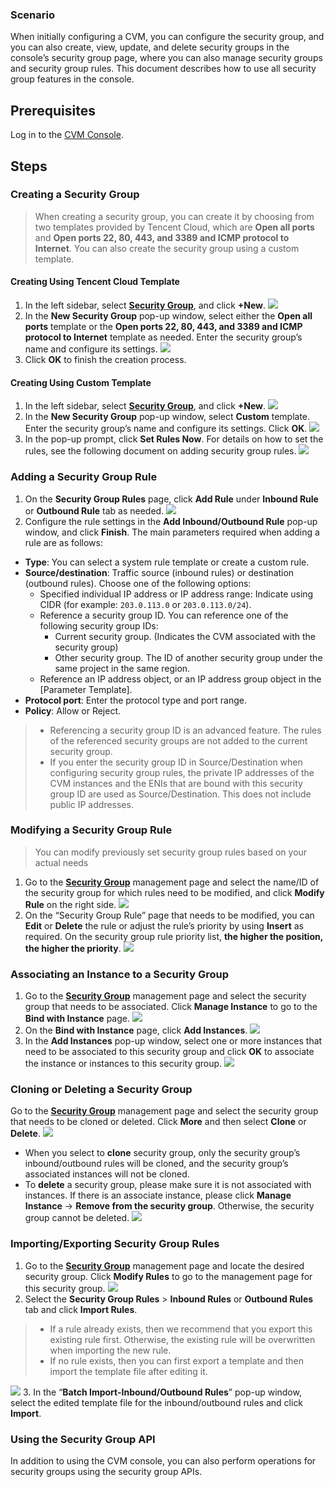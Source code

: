 ### Scenario

When initially configuring a CVM, you can configure the security group, and you can also create, view, update, and delete security groups in the console’s security group page, where you can also manage security groups and security group rules. This document describes how to use all security group features in the console.

##  Prerequisites

Log in to the [CVM Console](https://console.cloud.tencent.com/cvm/index).

## Steps

### Creating a Security Group
> When creating a security group, you can create it by choosing from two templates provided by Tencent Cloud, which are **Open all ports** and **Open ports 22, 80, 443, and 3389 and ICMP protocol to Internet**. You can also create the security group using a custom template.
>
#### Creating Using Tencent Cloud Template
1. In the left sidebar, select **[Security Group](https://console.cloud.tencent.com/cvm/securitygroup)**, and click **+New**.
![](https://main.qcloudimg.com/raw/af3848a3bc847ca0f412c70a1d9aa6e0.png)
2. In the **New Security Group** pop-up window, select either the **Open all ports** template or the **Open ports 22, 80, 443, and 3389 and ICMP protocol to Internet** template as needed. Enter the security group’s name and configure its settings.
![](https://main.qcloudimg.com/raw/8797ba1561926219b46cec9082b6f6df.png)
3. Click **OK** to finish the creation process.

#### Creating Using Custom Template
1. In the left sidebar, select **[Security Group](https://console.cloud.tencent.com/cvm/securitygroup)**, and click **+New**.
![](https://main.qcloudimg.com/raw/37d4c07b2288011f26cbafc474b1de3e.png)
2. In the **New Security Group** pop-up window, select **Custom** template. Enter the security group’s name and configure its settings. Click **OK**.
![](https://main.qcloudimg.com/raw/fabb6a0924f9d221852be44cfa6906b1.png)
3. In the pop-up prompt, click **Set Rules Now**. For details on how to set the rules, see the following document on adding security group rules.
![](https://main.qcloudimg.com/raw/ea24178bdaa3a1b99653cc25186156c5.png)

### Adding a Security Group Rule
1. On the **Security Group Rules** page, click **Add Rule** under **Inbound Rule** or **Outbound Rule** tab as needed.
![](https://main.qcloudimg.com/raw/97a1276f2ed4c0db2b489c2c11b848df.png)
2. Configure the rule settings in the **Add Inbound/Outbound Rule** pop-up window, and click **Finish**.
The main parameters required when adding a rule are as follows:
 - **Type**: You can select a system rule template or create a custom rule.
 - **Source/destination**: Traffic source (inbound rules) or destination (outbound rules). Choose one of the following options:
    - Specified individual IP address or IP address range: Indicate using CIDR (for example: `203.0.113.0` or `203.0.113.0/24`).
    - Reference a security group ID. You can reference one of the following security group IDs:
      - Current security group. (Indicates the CVM associated with the security group)
      - Other security group. The ID of another security group under the same project in the same region.
    - Reference an IP address object, or an IP address group object in the [Parameter Template].
 - **Protocol port**: Enter the protocol type and port range.<!--or reference a protocol port or protocol port group in the [Parameter Template](https://cloud.tencent.com/document/product/215/20090).-->
 - **Policy**: Allow or Reject.

>
>  - Referencing a security group ID is an advanced feature. The rules of the referenced security groups are not added to the current security group.
>  - If you enter the security group ID in Source/Destination when configuring security group rules, the private IP addresses of the CVM instances and the ENIs that are bound with this security group ID are used as Source/Destination. This does not include public IP addresses.

### Modifying a Security Group Rule
> You can modify previously set security group rules based on your actual needs
>
1. Go to the **[Security Group](https://console.cloud.tencent.com/cvm/securitygroup)** management page and select the name/ID of the security group for which rules need to be modified, and click **Modify Rule** on the right side.
![](https://main.qcloudimg.com/raw/8b57c052580195c1e00fbaae00ab974d.png)
2. On the “Security Group Rule” page that needs to be modified, you can **Edit** or **Delete** the rule or adjust the rule’s priority by using **Insert** as required. On the security group rule priority list, **the higher the position, the higher the priority**.
![](https://main.qcloudimg.com/raw/14c46bc1954cc2e13399e22ad1ffc2cd.png)

### Associating an Instance to a Security Group

1. Go to the **[Security Group](https://console.cloud.tencent.com/cvm/securitygroup)** management page and select the security group that needs to be associated. Click **Manage Instance** to go to the **Bind with Instance** page.
![](https://main.qcloudimg.com/raw/1dd83f6628b9e1e7cfbb072206ea2288.png)
2. On the **Bind with Instance** page, click **Add Instances**.
![](https://main.qcloudimg.com/raw/44ad0488053e3d8fbbe48c73f9bab00b.png)
3. In the **Add Instances** pop-up window, select one or more instances that need to be associated to this security group and click **OK** to associate the instance or instances to this security group.
![](https://main.qcloudimg.com/raw/214926aa9a09a34f30306274a725172e.png)

### Cloning or Deleting a Security Group

Go to the **[Security Group](https://console.cloud.tencent.com/cvm/securitygroup)** management page and select the security group that needs to be cloned or deleted. Click **More** and then select **Clone** or **Delete**.
![](https://main.qcloudimg.com/raw/8e8bee1664eba9068e10cda3e7fe2bbb.png)
- When you select to **clone** security group, only the security group’s inbound/outbound rules will be cloned, and the security group’s associated instances will not be cloned.
- To **delete** a security group, please make sure it is not associated with instances. If there is an associate instance, please click **Manage Instance** -> **Remove from the security group**. Otherwise, the security group cannot be deleted.
![](https://main.qcloudimg.com/raw/a468224aa1e1834b9c3507f2b2ccd192.png)

### Importing/Exporting Security Group Rules

1. Go to the **[Security Group](https://console.cloud.tencent.com/cvm/securitygroup)** management page and locate the desired security group. Click **Modify Rules** to go to the management page for this security group.
![](https://main.qcloudimg.com/raw/9bfddae0d3b8438592d267ec2d7b59be.png)
2. Select the **Security Group Rules** > **Inbound Rules** or **Outbound Rules** tab and click **Import Rules**.
> 
> - If a rule already exists, then we recommend that you export this existing rule first. Otherwise, the existing rule will be overwritten when importing the new rule.
> - If no rule exists, then you can first export a template and then import the template file after editing it.
> 
![](https://main.qcloudimg.com/raw/6bc5e239a124ff2865717196274c6d89.png)
3. In the “**Batch Import-Inbound/Outbound Rules**” pop-up window, select the edited template file for the inbound/outbound rules and click **Import**.

### Using the Security Group API

In addition to using the CVM console, you can also perform operations for security groups using the security group APIs. <!--For details, refer to [Security Group API](https://cloud.tencent.com/document/product/213/12447)-->
